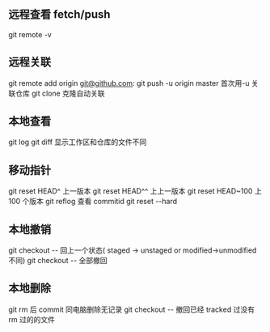 ## 远程查看 fetch/push

git remote -v

## 远程关联

git remote add origin git@github.com:<url>
git push -u origin master 首次用-u 关联仓库
git clone <url> 克隆自动关联

## 本地查看

git log
git diff <onefile> 显示工作区和仓库的文件不同

## 移动指针

git reset HEAD^ 上一版本
git reset HEAD^^ 上上一版本
git reset HEAD~100 上 100 个版本
git reflog 查看 commitid
git reset --hard <commitid>

## 本地撤销

git checkout -- <file> 回上一个状态( staged -> unstaged or modified->unmodified 不同)
git checkout -- 全部撤回

## 本地删除

git rm <file> 后 commit 同电脑删除无记录
git checkout -- <file> 撤回已经 tracked 过没有 rm 过的的文件
